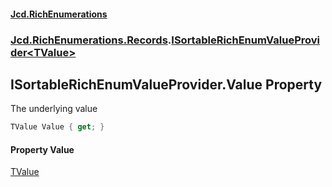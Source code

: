#### [Jcd.RichEnumerations](index.md 'index')

### [Jcd.RichEnumerations.Records](Jcd.RichEnumerations.Records.md 'Jcd.RichEnumerations.Records').[ISortableRichEnumValueProvider&lt;TValue&gt;](ISortableRichEnumValueProvider_TValue_.md 'Jcd.RichEnumerations.Records.ISortableRichEnumValueProvider<TValue>')

## ISortableRichEnumValueProvider<TValue>.Value Property

The underlying value

```csharp
TValue Value { get; }
```

#### Property Value

[TValue](ISortableRichEnumValueProvider_TValue_.md#Jcd.RichEnumerations.Records.ISortableRichEnumValueProvider_TValue_.TValue 'Jcd.RichEnumerations.Records.ISortableRichEnumValueProvider<TValue>.TValue')